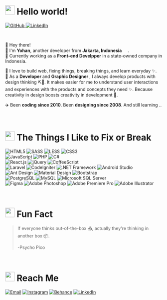<h1><img src="https://emojis.slackmojis.com/emojis/images/1643515350/13688/meow_dance.gif?1643515350" width="30"/> Hello world!</h1>
<p>
    <a href="https://github.com/psycho-pico" target="_blank">
        <img src="https://img.shields.io/github/followers/psycho-pico?label=follow&style=flat-square&logo=github&labelColor=21252b" alt="GitHub">
    </a>
    <a href="https://www.linkedin.com/in/y-p-h/" target="_blank">
        <img alt="LinkedIn" src="https://img.shields.io/badge/-LinkedIn-0a63bc?style=flat-square&logo=LinkedIn" />
    </a>
</p>
<br>
<p>
    👋 Hey there!
    <br>🥷 I'm <strong>Yohan</strong>, another developer from <strong>Jakarta, Indonesia</strong> <img src="https://emojipedia-us.s3.dualstack.us-west-1.amazonaws.com/thumbs/160/apple/325/flag-indonesia_1f1ee-1f1e9.png" width="15"/>.
    <br>💼 Currently working as a <strong>Front-end Develpper</strong> in a state-owned company in Indonesia.
</p>
<p>
    🔨 I love to build web, fixing things, breaking things, and learn everyday ✨.
    <br>💭 As a <strong>Developer </strong> and <strong>Graphic Designer </strong>, I always develop products with design thinking ⛏️🎨. It makes easier for me to understand user interactions and experiences with the products and concepts they need ✨. Because creativity in design boosts creativity in development 🚀.
</p>
<p>
    ✈️ Been <strong>coding since 2010</strong>. Been <strong>designing since 2008</strong>. And still learning .. 
</p>

<br>

<h1><img src="https://emojis.slackmojis.com/emojis/images/1643515343/13622/meow_sticks.gif?1643515343" width="30"/> The Things I Like to Fix or Break</h1>
<p>
    <img alt="HTML5" src="https://img.shields.io/badge/-HTML5-4b3128?style=flat-square&logo=HTML5&logoColor=initial" />
    <img alt="SASS" src="https://img.shields.io/badge/-SASS-4b2841?style=flat-square&logo=SASS&logoColor=initial" />
    <img alt="LESS" src="https://img.shields.io/badge/-LESS-28374b?style=flat-square&logo=LESS&logoColor=initial" />
    <img alt="CSS3" src="https://img.shields.io/badge/-CSS3-28374b?style=flat-square&logo=CSS3&logoColor=1671b7" />
    <br>
    <img alt="JavaScript" src="https://img.shields.io/badge/-JavaScript-4b4528?style=flat-square&logo=JavaScript&logoColor=initial" />
    <img alt="PHP" src="https://img.shields.io/badge/-PHP-29284b?style=flat-square&logo=PHP&logoColor=initial" />
    <img alt="C#" src="https://img.shields.io/badge/-C%23-3c284b?style=flat-square&logo=C Sharp&logoColor=8f67d0" />
    <br>
    <img alt="React.js" src="https://img.shields.io/badge/-React.js-28424b?style=flat-square&logo=React&logoColor=initial" />
    <img alt="jQuery" src="https://img.shields.io/badge/-jQuery-28334b?style=flat-square&logo=jQuery&logoColor=0178cc" />
    <img alt="CoffeeScript" src="https://img.shields.io/badge/-CoffeeScript-4b3828?style=flat-square&logo=CoffeeScript&logoColor=initial" />
    <br>
    <img alt="Laravel" src="https://img.shields.io/badge/-Laravel-4b2828?style=flat-square&logo=Laravel&logoColor=ff574e" />
    <img alt="CodeIgniter" src="https://img.shields.io/badge/-CodeIgniter-4b3128?style=flat-square&logo=CodeIgniter&logoColor=initial" />
    <img alt=".NET Framework" src="https://img.shields.io/badge/-.NET Framework-283d4b?style=flat-square&logo=.NET&logoColor=initial" />
    <img alt="Android Studio" src="https://img.shields.io/badge/-Android Studio-284b2b?style=flat-square&logo=android&logoColor=initial" />
    <br>
    <img alt="Ant Design" src="https://img.shields.io/badge/-Ant Design-28334b?style=flat-square&logo=Ant Design&logoColor=0a81f6" />
    <img alt="Material Design" src="https://img.shields.io/badge/-Material Design-284b3d?style=flat-square&logo=Materialdesign&logoColor=white" />
    <img alt="Bootstrap" src="https://img.shields.io/badge/-Bootstrap-3c284b?style=flat-square&logo=Bootstrap&logoColor=a482d6" />
    <br>
    <img alt="PostgreSQL" src="https://img.shields.io/badge/-PostgreSQL-28334b?style=flat-square&logo=PostgreSQL&logoColor=6ea2fa" />
    <img alt="MySQL" src="https://img.shields.io/badge/-MySQL-28424b?style=flat-square&logo=MySQL&logoColor=faad6e" />
    <img alt="Microsoft SQL Server" src="https://img.shields.io/badge/-Microsoft SQL Server-4b2828?style=flat-square&logo=Microsoft SQL Server&logoColor=ff574e" />
    <br>
    <img alt="Figma" src="https://img.shields.io/badge/-Figma-4b3128?style=flat-square&logo=Figma&logoColor=fa986e" />
    <img alt="Adobe Photoshop" src="https://img.shields.io/badge/-Adobe Photoshop-28394b?style=flat-square&logo=Adobe Photoshop&logoColor=initial" />
    <img alt="Adobe Premiere Pro" src="https://img.shields.io/badge/-Adobe Premiere Pro-2d284b?style=flat-square&logo=Adobe Premiere Pro&logoColor=initial" />
    <img alt="Adobe Illustrator" src="https://img.shields.io/badge/-Adobe Illustrator-4b3828?style=flat-square&logo=Adobe Illustrator&logoColor=initial" />
</p>

<br>

<h1><img src="https://emojis.slackmojis.com/emojis/images/1643516039/20637/meow_nyan.gif?1643516039" width="30"/> Fun Fact</h1>

> If everyone thinks out-of-the-box 📤, actually they're thinking in another box 📦. 
>
> -Psycho Pico

<br>

<h1><img src="https://emojis.slackmojis.com/emojis/images/1643515259/12806/meow_attention.png?1643515259" width="30"/> Reach Me</h1>
<p>
    <a href="mailto:yohanes.pajero@gmail.com?subject=Mail from GitHub" target="_blank"><img alt="Email" src="https://img.shields.io/badge/-Email-ea4335?style=flat-square&logo=gmail&logoColor=white" /></a>
    <a href="https://www.instagram.com/elegiyohanes_/" target="_blank"><img alt="Instagram" src="https://img.shields.io/badge/-Instagram-d9407c?style=flat-square&logo=instagram&logoColor=white" /></a>
    <a href="https://www.behance.net/yohanes-pajero" target="_blank"><img alt="Behance" src="https://img.shields.io/badge/-Behance-0052f5?style=flat-square&logo=Behance" /></a>
    <a href="https://www.linkedin.com/in/y-p-h/" target="_blank"><img alt="LinkedIn" src="https://img.shields.io/badge/-LinkedIn-0a63bc?style=flat-square&logo=LinkedIn" /></a>
</p>
